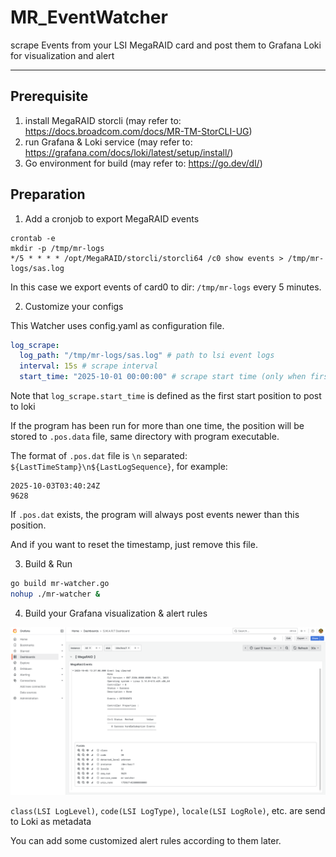 # MR_EventWatcher
scrape Events from your LSI MegaRAID card and post them to Grafana Loki for visualization and alert

* * *

## Prerequisite

1. install MegaRAID storcli (may refer to: https://docs.broadcom.com/docs/MR-TM-StorCLI-UG)
2. run Grafana & Loki service (may refer to: https://grafana.com/docs/loki/latest/setup/install/)
3. Go environment for build (may refer to: https://go.dev/dl/)

## Preparation

1. Add a cronjob to export MegaRAID events

```shell
crontab -e
mkdir -p /tmp/mr-logs
*/5 * * * * /opt/MegaRAID/storcli/storcli64 /c0 show events > /tmp/mr-logs/sas.log
```

In this case we export events of card0 to dir: `/tmp/mr-logs` every 5 minutes.

2. Customize your configs

This Watcher uses config.yaml as configuration file.

```yaml
log_scrape:
  log_path: "/tmp/mr-logs/sas.log" # path to lsi event logs
  interval: 15s # scrape interval
  start_time: "2025-10-01 00:00:00" # scrape start time (only when first run)
```

Note that `log_scrape.start_time` is defined as the first start position to post to loki

If the program has been run for more than one time, the position will be stored to `.pos.data` file, same directory with program executable.

The format of `.pos.dat` file is `\n` separated: `${LastTimeStamp}\n${LastLogSequence}`, for example:

```text
2025-10-03T03:40:24Z
9628
```

If `.pos.dat` exists, the program will always post events newer than this position. 

And if you want to reset the timestamp, just remove this file.

3. Build & Run

```bash
go build mr-watcher.go
nohup ./mr-watcher &
```

4. Build your Grafana visualization & alert rules

![](./assets/example.png)

`class(LSI LogLevel)`, `code(LSI LogType)`, `locale(LSI LogRole)`, etc. are send to Loki as metadata

You can add some customized alert rules according to them later.
